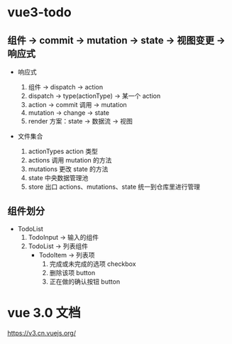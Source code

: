 # vue3-todo

## 组件 -> commit -> mutation -> state -> 视图变更 -> 响应式

-   响应式

    1. 组件 -> dispatch -> action
    2. dispatch -> type(actionType) -> 某一个 action
    3. action -> commit 调用 -> mutation
    4. mutation -> change -> state
    5. render 方案：state -> 数据流 -> 视图

-   文件集合

    1. actionTypes action 类型
    2. actions 调用 mutation 的方法
    3. mutations 更改 state 的方法
    4. state 中央数据管理池
    5. store 出口 actions、mutations、state 统一到仓库里进行管理

## 组件划分

-   TodoList
    1. TodoInput -> 输入的组件
    2. TodoList -> 列表组件
        - TodoItem -> 列表项
            1. 完成或未完成的选项 checkbox
            2. 删除该项 button
            3. 正在做的确认按钮 button

# vue 3.0 文档

https://v3.cn.vuejs.org/
